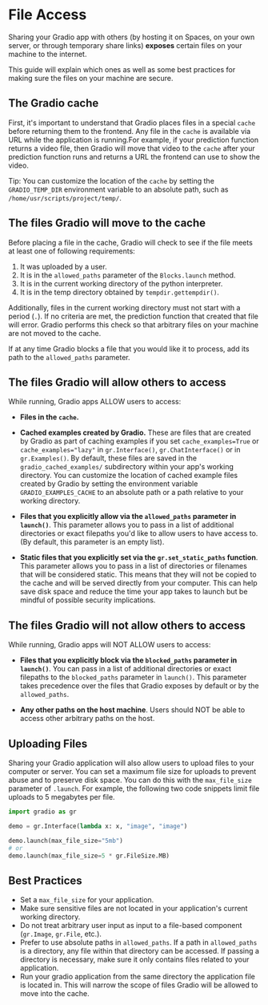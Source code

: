 # File Access

Sharing your Gradio app with others (by hosting it on Spaces, on your own server, or through temporary share links) **exposes** certain files on your machine to the internet.

This guide will explain which ones as well as some best practices for making sure the files on your machine are secure.

## The Gradio cache

First, it's important to understand that Gradio places files in a special `cache` before returning them to the frontend. Any file in the `cache` is available via URL while the application is running.For example, if your prediction function returns a video file, then Gradio will move that video to the `cache` after your prediction function runs and returns a URL the frontend can use to show the video. 

Tip: You can customize the location of the `cache` by setting the `GRADIO_TEMP_DIR` environment variable to an absolute path, such as `/home/usr/scripts/project/temp/`. 

## The files Gradio will move to the cache

Before placing a file in the cache, Gradio will check to see if the file meets at least one of following requirements:

1. It was uploaded by a user.
2. It is in the `allowed_paths` parameter of the `Blocks.launch` method.
3. It is in the current working directory of the python interpreter.
4. It is in the temp directory obtained by `tempdir.gettempdir()`.

Additionally, files in the current working directory must not start with a period (`.`). If no criteria are met, the prediction function that created that file will error. Gradio performs this check so that arbitrary files on your machine are not moved to the cache.

If at any time Gradio blocks a file that you would like it to process, add its path to the `allowed_paths` parameter.

## The files Gradio will allow others to access 

While running, Gradio apps ALLOW users to access:

- **Files in the `cache`.** 

- **Cached examples created by Gradio.** These are files that are created by Gradio as part of caching examples if you set `cache_examples=True` or `cache_examples="lazy"` in `gr.Interface()`, `gr.ChatInterface()` or in `gr.Examples()`. By default, these files are saved in the `gradio_cached_examples/` subdirectory within your app's working directory. You can customize the location of cached example files created by Gradio by setting the environment variable `GRADIO_EXAMPLES_CACHE` to an absolute path or a path relative to your working directory.

- **Files that you explicitly allow via the `allowed_paths` parameter in `launch()`**. This parameter allows you to pass in a list of additional directories or exact filepaths you'd like to allow users to have access to. (By default, this parameter is an empty list).

- **Static files that you explicitly set via the `gr.set_static_paths` function**. This parameter allows you to pass in a list of directories or filenames that will be considered static. This means that they will not be copied to the cache and will be served directly from your computer. This can help save disk space and reduce the time your app takes to launch but be mindful of possible security implications.

## The files Gradio will not allow others to access

While running, Gradio apps will NOT ALLOW users to access:

- **Files that you explicitly block via the `blocked_paths` parameter in `launch()`**. You can pass in a list of additional directories or exact filepaths to the `blocked_paths` parameter in `launch()`. This parameter takes precedence over the files that Gradio exposes by default or by the `allowed_paths`.

- **Any other paths on the host machine**. Users should NOT be able to access other arbitrary paths on the host.


## Uploading Files

Sharing your Gradio application will also allow users to upload files to your computer or server. You can set a maximum file size for uploads to prevent abuse and to preserve disk space. You can do this with the `max_file_size` parameter of `.launch`. For example, the following two code snippets limit file uploads to 5 megabytes per file.

```python
import gradio as gr

demo = gr.Interface(lambda x: x, "image", "image")

demo.launch(max_file_size="5mb")
# or
demo.launch(max_file_size=5 * gr.FileSize.MB)
```

## Best Practices

* Set a `max_file_size` for your application.
* Make sure sensitive files are not located in your application's current working directory.
* Do not treat arbitrary user input as input to a file-based component (`gr.Image`, `gr.File`, etc.).
* Prefer to use absolute paths in `allowed_paths`. If a path in `allowed_paths` is a directory, any file within that directory can be accessed. If passing a directory is necessary, make sure it only contains files related to your application.
* Run your gradio application from the same directory the application file is located in. This will narrow the scope of files Gradio will be allowed to move into the cache. 